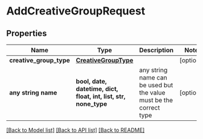 # AddCreativeGroupRequest


## Properties
Name | Type | Description | Notes
------------ | ------------- | ------------- | -------------
**creative_group_type** | [**CreativeGroupType**](CreativeGroupType.md) |  | [optional] 
**any string name** | **bool, date, datetime, dict, float, int, list, str, none_type** | any string name can be used but the value must be the correct type | [optional]

[[Back to Model list]](../README.md#documentation-for-models) [[Back to API list]](../README.md#documentation-for-api-endpoints) [[Back to README]](../README.md)


